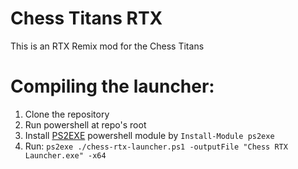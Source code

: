 # Chess Titans RTX
This is an RTX Remix mod for the Chess Titans

# Compiling the launcher:
1. Clone the repository
2. Run powershell at repo's root
3. Install [PS2EXE](https://github.com/MScholtes/PS2EXE) powershell module by `Install-Module ps2exe`
4. Run: `ps2exe ./chess-rtx-launcher.ps1 -outputFile "Chess RTX Launcher.exe" -x64`
